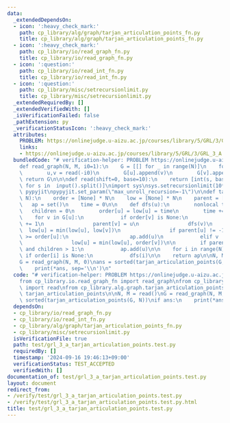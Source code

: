 ```yaml
---
data:
  _extendedDependsOn:
  - icon: ':heavy_check_mark:'
    path: cp_library/alg/graph/tarjan_articulation_points_fn.py
    title: cp_library/alg/graph/tarjan_articulation_points_fn.py
  - icon: ':heavy_check_mark:'
    path: cp_library/io/read_graph_fn.py
    title: cp_library/io/read_graph_fn.py
  - icon: ':question:'
    path: cp_library/io/read_int_fn.py
    title: cp_library/io/read_int_fn.py
  - icon: ':question:'
    path: cp_library/misc/setrecursionlimit.py
    title: cp_library/misc/setrecursionlimit.py
  _extendedRequiredBy: []
  _extendedVerifiedWith: []
  _isVerificationFailed: false
  _pathExtension: py
  _verificationStatusIcon: ':heavy_check_mark:'
  attributes:
    PROBLEM: https://onlinejudge.u-aizu.ac.jp/courses/library/5/GRL/3/GRL_3_A
    links:
    - https://onlinejudge.u-aizu.ac.jp/courses/library/5/GRL/3/GRL_3_A
  bundledCode: "# verification-helper: PROBLEM https://onlinejudge.u-aizu.ac.jp/courses/library/5/GRL/3/GRL_3_A\n\
    def read_graph(N, M, i0=1):\n    G = [[] for _ in range(N)]\n    for _ in range(M):\n\
    \        u,v = read(-i0)\n        G[u].append(v)\n        G[v].append(u)\n   \
    \ return G\n\n\ndef read(shift=0, base=10):\n    return [int(s, base) + shift\
    \ for s in  input().split()]\nimport sys\nsys.setrecursionlimit(10**6)\nimport\
    \ pypyjit\npypyjit.set_param(\"max_unroll_recursion=-1\")\n\ndef tarjan_articulation_points(G,\
    \ N):\n    order = [None] * N\n    low = [None] * N\n    parent = [-1] * N\n \
    \   ap = set()\n    time = 0\n\n    def dfs(u):\n        nonlocal time\n     \
    \   children = 0\n        order[u] = low[u] = time\n        time += 1\n\n    \
    \    for v in G[u]:\n            if order[v] is None:\n                children\
    \ += 1\n                parent[v] = u\n                dfs(v)\n              \
    \  low[u] = min(low[u], low[v])\n                if parent[u] != -1 and low[v]\
    \ >= order[u]:\n                    ap.add(u)\n            elif v != parent[u]:\n\
    \                low[u] = min(low[u], order[v])\n\n        if parent[u] == -1\
    \ and children > 1:\n            ap.add(u)\n\n    for i in range(N):\n       \
    \ if order[i] is None:\n            dfs(i)\n\n    return ap\n\nN, M = read()\n\
    G = read_graph(N, M, 0)\nans = sorted(tarjan_articulation_points(G, N))\nif ans:\n\
    \    print(*ans, sep='\\n')\n"
  code: "# verification-helper: PROBLEM https://onlinejudge.u-aizu.ac.jp/courses/library/5/GRL/3/GRL_3_A\n\
    from cp_library.io.read_graph_fn import read_graph\nfrom cp_library.io.read_int_fn\
    \ import read\nfrom cp_library.alg.graph.tarjan_articulation_points_fn import\
    \ tarjan_articulation_points\n\nN, M = read()\nG = read_graph(N, M, 0)\nans =\
    \ sorted(tarjan_articulation_points(G, N))\nif ans:\n    print(*ans, sep='\\n')"
  dependsOn:
  - cp_library/io/read_graph_fn.py
  - cp_library/io/read_int_fn.py
  - cp_library/alg/graph/tarjan_articulation_points_fn.py
  - cp_library/misc/setrecursionlimit.py
  isVerificationFile: true
  path: test/grl_3_a_tarjan_articulation_points.test.py
  requiredBy: []
  timestamp: '2024-09-16 19:46:13+09:00'
  verificationStatus: TEST_ACCEPTED
  verifiedWith: []
documentation_of: test/grl_3_a_tarjan_articulation_points.test.py
layout: document
redirect_from:
- /verify/test/grl_3_a_tarjan_articulation_points.test.py
- /verify/test/grl_3_a_tarjan_articulation_points.test.py.html
title: test/grl_3_a_tarjan_articulation_points.test.py
---
```

